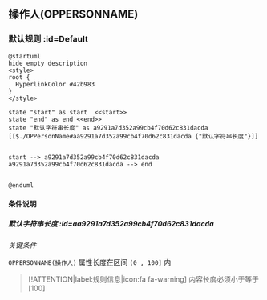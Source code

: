 ## 操作人(OPPERSONNAME) <!-- {docsify-ignore-all} -->

   

### 默认规则 :id=Default

```plantuml
@startuml
hide empty description
<style>
root {
  HyperlinkColor #42b983
}
</style>

state "start" as start  <<start>>
state "end" as end <<end>>
state "默认字符串长度" as a9291a7d352a99cb4f70d62c831dacda [[$./OPPersonName#aa9291a7d352a99cb4f70d62c831dacda {"默认字符串长度"}]]


start --> a9291a7d352a99cb4f70d62c831dacda 
a9291a7d352a99cb4f70d62c831dacda --> end 


@enduml
```

#### 条件说明

##### 默认字符串长度 :id=aa9291a7d352a99cb4f70d62c831dacda


*关键条件*


`OPPERSONNAME(操作人)` 属性长度在区间 `(0 , 100]` 内

> [!ATTENTION|label:规则信息|icon:fa fa-warning]
> 内容长度必须小于等于[100]







